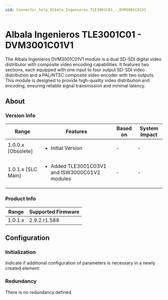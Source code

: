 ```yaml
---
uid: Connector_help_Albala_Ingenieros_TLE3001C01_-_DVM3001C01V1
---
```


# Albala Ingenieros TLE3001C01 - DVM3001C01V1

The Albala Ingenieros DVM3001C01V1 module is a dual SD-SDI digital video distributor with composite video encoding capabilities. It features two sections, each equipped with one input to four output SD-SDI video distribution and a PAL/NTSC composite video encoder with two outputs. This module is designed to provide high-quality video distribution and encoding, ensuring reliable signal transmission and minimal latency.

## About

### Version Info

|Range  |Features  |Based on  |System Impact  |
|---------|---------|---------|---------|
|1.0.0.x [Obsolete]     |<ul><li>Initial Version</li></ul>         |-         |-         |
|1.0.1.x [SLC Main]     |<ul><li>Added TLE3001C03V1 and ISW3000C01V2 modules</li></ul>         |-         |-         |

### Product Info

|Range  |Supported Firmware  |
|---------|---------|
|1.0.1.x     |2.9.2.r1.588         |

## Configuration


### Initialization

Indicate if additional configuration of parameters is necessary in a newly created element.

### Redundancy

There is no redundancy defined.